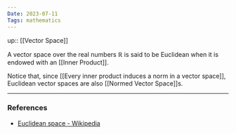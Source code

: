 ```yaml
---
Date: 2023-07-11
Tags: mathematics
---
```

up:: [[Vector Space]]

A vector space over the real numbers $\mathbb{R}$ is said to be Euclidean when it is endowed with an [[Inner Product]].

Notice that, since [[Every inner product induces a norm in a vector space]], Euclidean vector spaces are also [[Normed Vector Space]]s.

---
### References
- [Euclidean space - Wikipedia](https://en.wikipedia.org/wiki/Euclidean_space)